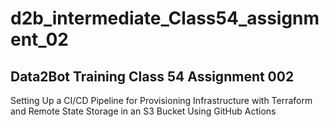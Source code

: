 # d2b_intermediate_Class54_assignment_02
## Data2Bot Training Class 54 Assignment 002
Setting Up a CI/CD Pipeline for Provisioning Infrastructure with Terraform and Remote State Storage in an S3 Bucket Using GitHub Actions
